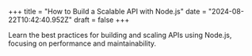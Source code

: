 +++
title = "How to Build a Scalable API with Node.js"
date = "2024-08-22T10:42:40.952Z"
draft = false
+++

  Learn the best practices for building and scaling APIs using Node.js, focusing on performance and maintainability.
        